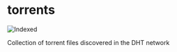 torrents 
========
![Indexed](https://img.shields.io/badge/indexed-231196-blue)

Collection of torrent files discovered in the DHT network
